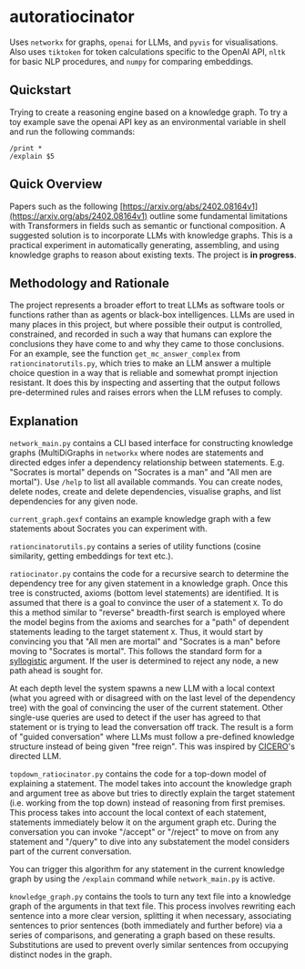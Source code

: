 # autoratiocinator
Uses `networkx` for graphs, `openai` for LLMs, and `pyvis` for visualisations. Also uses `tiktoken` for token calculations specific to the OpenAI API, `nltk` for basic NLP procedures, and `numpy` for comparing embeddings.

## Quickstart
Trying to create a reasoning engine based on a knowledge graph. To try a toy example save the openai API key as an environmental variable in shell and run the following commands:
```
/print *
/explain $5
```

## Quick Overview

Papers such as the following [https://arxiv.org/abs/2402.08164v1](https://arxiv.org/abs/2402.08164v1) outline some fundamental limitations with Transformers in fields such as semantic or functional composition. A suggested solution is to incorporate LLMs with knowledge graphs. This is a practical experiment in automatically generating, assembling, and using knowledge graphs to reason about existing texts. The project is **in progress**.

## Methodology and Rationale

The project represents a broader effort to treat LLMs as software tools or functions rather than as agents or black-box intelligences. LLMs are used in many places in this project, but where possible their output is controlled, constrained, and recorded in such a way that humans can explore the conclusions they have come to and why they came to those conclusions. For an example, see the function `get_mc_answer_complex` from `rationcinatorutils.py`, which tries to make an LLM answer a multiple choice question in a way that is reliable and somewhat prompt injection resistant. It does this by inspecting and asserting that the output follows pre-determined rules and raises errors when the LLM refuses to comply.

## Explanation
`network_main.py` contains a CLI based interface for constructing knowledge graphs (MultiDiGraphs in `networkx` where nodes are statements and directed edges infer a dependency relationship between statements. E.g. "Socrates is mortal" depends on "Socrates is a man" and "All men are mortal"). Use `/help` to list all available commands. You can create nodes, delete nodes, create and delete dependencies, visualise graphs, and list dependencies for any given node.

`current_graph.gexf` contains an example knowledge graph with a few statements about Socrates you can experiment with.

`rationcinatorutils.py` contains a series of utility functions (cosine similarity, getting embeddings for text etc.).

`ratiocinator.py` contains the code for a recursive search to determine the dependency tree for any given statement in a knowledge graph. Once this tree is constructed, axioms (bottom level statements) are identified. It is assumed that there is a goal to convince the user of a statement `X`. To do this a method similar to "reverse" breadth-first search is employed where the model begins from the axioms and searches for a "path" of dependent statements leading to the target statement `X`. Thus, it would start by convincing you that "All men are mortal" and "Socrates is a man" before moving to "Socrates is mortal". This follows the standard form for a [syllogistic](https://en.wikipedia.org/wiki/Syllogism) argument. If the user is determined to reject any node, a new path ahead is sought for.

At each depth level the system spawns a new LLM with a local context (what you agreed with or disagreed with on the last level of the dependency tree) with the goal of convincing the user of the current statement. Other single-use queries are used to detect if the user has agreed to that statement or is trying to lead the conversation off track. The result is a form of "guided conversation" where LLMs must follow a pre-defined knowledge structure instead of being given "free reign". This was inspired by [CICERO](https://www.science.org/doi/10.1126/science.ade9097)'s directed LLM.

`topdown_ratiocinator.py` contains the code for a top-down model of explaining a statement. The model takes into account the knowledge graph and argument tree as above but tries to directly explain the target statement (i.e. working from the top down) instead of reasoning from first premises. This process takes into account the local context of each statement, statements immediately below it on the argument graph etc. During the conversation you can invoke "/accept" or "/reject" to move on from any statement and "/query" to dive into any substatement the model considers part of the current conversation.

You can trigger this algorithm for any statement in the current knowledge graph by using the `/explain` command while `network_main.py` is active.

`knowledge_graph.py` contains the tools to turn any text file into a knowledge graph of the arguments in that text file. This process involves rewriting each sentence into a more clear version, splitting it when necessary, associating sentences to prior sentences (both immediately and further before) via a series of comparisons, and generating a graph based on these results. Substitutions are used to prevent overly similar sentences from occupying distinct nodes in the graph.

